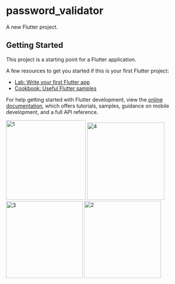 # password_validator

A new Flutter project.

## Getting Started

This project is a starting point for a Flutter application.

A few resources to get you started if this is your first Flutter project:

- [Lab: Write your first Flutter app](https://docs.flutter.dev/get-started/codelab)
- [Cookbook: Useful Flutter samples](https://docs.flutter.dev/cookbook)

For help getting started with Flutter development, view the
[online documentation](https://docs.flutter.dev/), which offers tutorials,
samples, guidance on mobile development, and a full API reference.





<img width="218" alt="1" src="https://github.com/developertouch/password_validator/assets/125723825/1f46d378-8152-44e2-bd39-14bc6f1a86e2">
<img width="212" alt="4" src="https://github.com/developertouch/password_validator/assets/125723825/ea973e61-6b6d-4c45-984c-009a51032fc4">
<img width="210" alt="3" src="https://github.com/developertouch/password_validator/assets/125723825/bea47794-3146-429f-9e73-f2a2c888ae0a">
<img width="211" alt="2" src="https://github.com/developertouch/password_validator/assets/125723825/e7c06160-3e8d-4a41-a4b4-5f69ef144d97">



